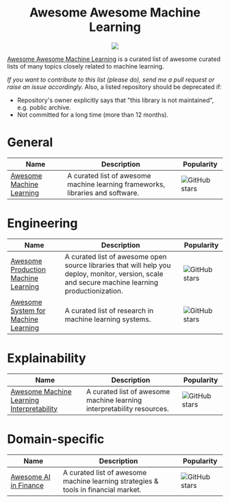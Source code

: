 <div align="center">
    <h1>Awesome Awesome Machine Learning</h1>
    <a href="https://github.com/sindresorhus/awesome"><img src="https://cdn.rawgit.com/sindresorhus/awesome/d7305f38d29fed78fa85652e3a63e154dd8e8829/media/badge.svg"/></a>
</div>

[Awesome Awesome Machine Learning](https://www.wikiwand.com/en/Online_machine_learning) is a curated list of awesome curated lists of many topics closely related to machine learning.

_If you want to contribute to this list (please do), send me a pull request or raise an issue accordingly._
Also, a listed repository should be deprecated if:

* Repository's owner explicitly says that "this library is not maintained", e.g. public archive.
* Not committed for a long time (more than 12 months).

# General

| Name | Description | Popularity |
| ---- | ----------- | ---------- |
| [Awesome Machine Learning](https://github.com/josephmisiti/awesome-machine-learning) | A curated list of awesome machine learning frameworks, libraries and software. | ![GitHub stars](https://img.shields.io/github/stars/josephmisiti/awesome-machine-learning?style=social) |

# Engineering

| Name | Description | Popularity |
| ---- | ----------- | ---------- |
| [Awesome Production Machine Learning](https://github.com/EthicalML/awesome-production-machine-learning) | A curated list of awesome open source libraries that will help you deploy, monitor, version, scale and secure machine learning productionization. | ![GitHub stars](https://img.shields.io/github/stars/EthicalML/awesome-production-machine-learning?style=social) |
| [Awesome System for Machine Learning](https://github.com/HuaizhengZhang/Awesome-System-for-Machine-Learning) | A curated list of research in machine learning systems. | ![GitHub stars](https://img.shields.io/github/stars/HuaizhengZhang/Awesome-System-for-Machine-Learning?style=social) |

# Explainability

| Name | Description | Popularity |
| ---- | ----------- | ---------- |
| [Awesome Machine Learning Interpretability](https://github.com/jphall663/awesome-machine-learning-interpretability) | A curated list of awesome machine learning interpretability resources. | ![GitHub stars](https://img.shields.io/github/stars/jphall663/awesome-machine-learning-interpretability?style=social) |

# Domain-specific

| Name | Description | Popularity |
| ---- | ----------- | ---------- |
| [Awesome AI in Finance](https://github.com/georgezouq/awesome-ai-in-finance) | A curated list of awesome machine learning strategies & tools in financial market. | ![GitHub stars](https://img.shields.io/github/stars/georgezouq/awesome-ai-in-finance?style=social) |
